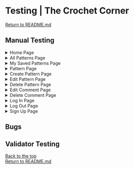 # Testing | The Crochet Corner

[Return to README.md](README.md)

## Manual Testing

<details>
<summary>Home Page</summary>

| Feature  | Expected Behaviour  | Status  |  Notes |  
|---|---|---|---|
|   |   |   |   |
|   |   |   |   |
|   |   |   |   |
|   |   |   |   |
|   |   |   |   |

</details>

<details>
<summary>All Patterns Page</summary>

| Feature  | Expected Behaviour  | Status  |  Notes |  
|---|---|---|---|
| Create New Pattern button  |  This button should only be visible to users who are logged in. Once clicked, the user should be redirected to a form that will allow them to create a new crochet pattern. |   |   |
|   |   |   |   |
|   |   |   |   |
|   |   |   |   |
|   |   |   |   |

</details>

<details>
<summary>My Saved Patterns Page</summary>

| Feature  | Expected Behaviour  | Status  |  Notes |  
|---|---|---|---|
|   |   |   |   |
|   |   |   |   |
|   |   |   |   |
|   |   |   |   |
|   |   |   |   |

</details>

<details>
<summary>Pattern Page</summary>

| Feature  | Expected Behaviour  | Status  |  Notes |  
|---|---|---|---|
|   |   |   |   |
|   |   |   |   |
|   |   |   |   |
|   |   |   |   |
|   |   |   |   |

</details>

<details>
<summary>Create Pattern Page</summary>

| Feature  | Expected Behaviour  | Status  |  Notes |  
|---|---|---|---|
|   |   |   |   |
|   |   |   |   |
|   |   |   |   |
|   |   |   |   |
|   |   |   |   |

</details>

<details>
<summary>Edit Pattern Page</summary>

| Feature  | Expected Behaviour  | Status  |  Notes |  
|---|---|---|---|
|   |   |   |   |
|   |   |   |   |
|   |   |   |   |
|   |   |   |   |
|   |   |   |   |

</details>

<details>
<summary>Delete Pattern Page</summary>

| Feature  | Expected Behaviour  | Status  |  Notes |  
|---|---|---|---|
|   |   |   |   |
|   |   |   |   |
|   |   |   |   |
|   |   |   |   |
|   |   |   |   |

</details>

<details>
<summary>Edit Comment Page</summary>

| Feature  | Expected Behaviour  | Status  |  Notes |  
|---|---|---|---|
|   |   |   |   |
|   |   |   |   |
|   |   |   |   |
|   |   |   |   |
|   |   |   |   |

</details>

<details>
<summary>Delete Comment Page</summary>

| Feature  | Expected Behaviour  | Status  |  Notes |  
|---|---|---|---|
|   |   |   |   |
|   |   |   |   |
|   |   |   |   |
|   |   |   |   |
|   |   |   |   |

</details>

<details>
<summary>Log In Page</summary>

| Feature  | Expected Behaviour  | Status  |  Notes |  
|---|---|---|---|
|   |   |   |   |
|   |   |   |   |
|   |   |   |   |
|   |   |   |   |
|   |   |   |   |

</details>

<details>
<summary>Log Out Page</summary>

| Feature  | Expected Behaviour  | Status  |  Notes |  
|---|---|---|---|
|   |   |   |   |
|   |   |   |   |
|   |   |   |   |
|   |   |   |   |
|   |   |   |   |

</details>

<details>
<summary>Sign Up Page</summary>

| Feature  | Expected Behaviour  | Status  |  Notes |  
|---|---|---|---|
|   |   |   |   |
|   |   |   |   |
|   |   |   |   |
|   |   |   |   |
|   |   |   |   |

</details>

## Bugs

## Validator Testing


[Back to the top](#testing--the-crochet-corner)
<br>
[Return to README.md](README.md)

